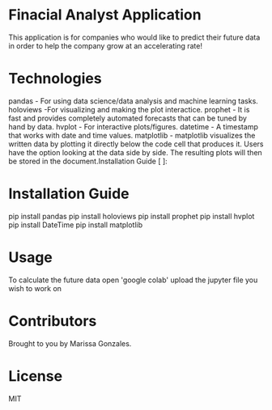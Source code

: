# Finacial Analyst Application
This application is for companies who would like to predict their future data in order to help the company grow at an accelerating rate!
# Technologies
pandas - For using data science/data analysis and machine learning tasks.
holoviews -For visualizing and making the plot interactice.
prophet -  It is fast and provides completely automated forecasts that can be tuned by hand by data.
hvplot  - For interactive plots/figures.
datetime - A timestamp that works with date and time values.
matplotlib - matplotlib visualizes the written data by plotting it directly below the code cell that produces it. Users have the option looking at the data side by side. The resulting plots will then be stored in the document.​​Installation Guide [ ]:
# Installation Guide
 pip install pandas
pip install holoviews
pip install prophet
pip install hvplot
pip install DateTime
pip install matplotlib
# Usage
To calculate the future data 
open 'google colab'
upload the jupyter file you wish to work on
# Contributors
Brought to you by Marissa Gonzales.
# License
MIT
